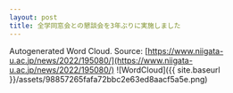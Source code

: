 ```yaml
---
layout: post
title: 全学同窓会との懇談会を3年ぶりに実施しました
---
```

Autogenerated Word Cloud.
Source\: [https://www.niigata-u.ac.jp/news/2022/195080/](https://www.niigata-u.ac.jp/news/2022/195080/)
![WordCloud]({{ site.baseurl }}/assets/98857265fafa72bbc2e63ed8aacf5a5e.png)